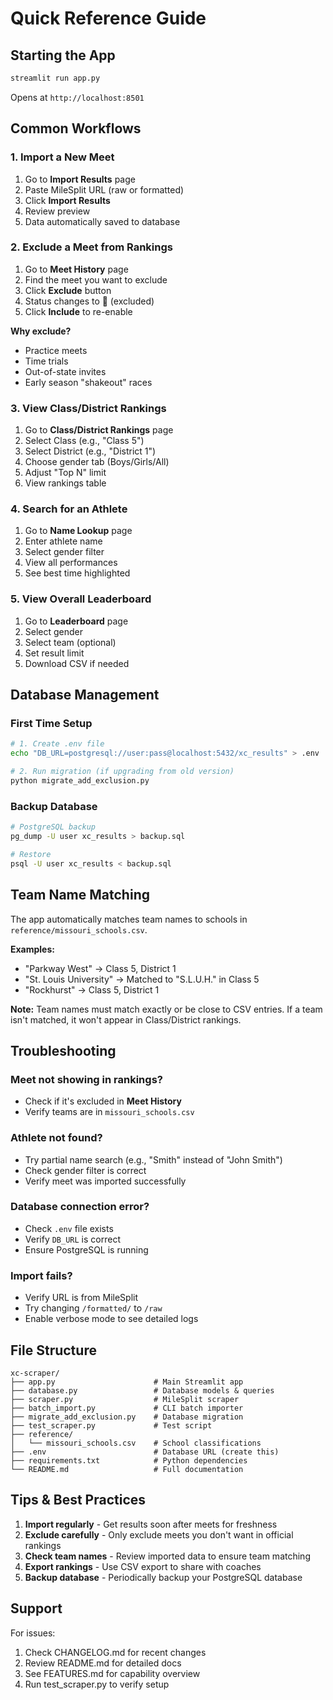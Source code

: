 # Quick Reference Guide

## Starting the App

```bash
streamlit run app.py
```

Opens at `http://localhost:8501`

## Common Workflows

### 1. Import a New Meet

1. Go to **Import Results** page
2. Paste MileSplit URL (raw or formatted)
3. Click **Import Results**
4. Review preview
5. Data automatically saved to database

### 2. Exclude a Meet from Rankings

1. Go to **Meet History** page
2. Find the meet you want to exclude
3. Click **Exclude** button
4. Status changes to 🚫 (excluded)
5. Click **Include** to re-enable

**Why exclude?**
- Practice meets
- Time trials
- Out-of-state invites
- Early season "shakeout" races

### 3. View Class/District Rankings

1. Go to **Class/District Rankings** page
2. Select Class (e.g., "Class 5")
3. Select District (e.g., "District 1")
4. Choose gender tab (Boys/Girls/All)
5. Adjust "Top N" limit
6. View rankings table

### 4. Search for an Athlete

1. Go to **Name Lookup** page
2. Enter athlete name
3. Select gender filter
4. View all performances
5. See best time highlighted

### 5. View Overall Leaderboard

1. Go to **Leaderboard** page
2. Select gender
3. Select team (optional)
4. Set result limit
5. Download CSV if needed

## Database Management

### First Time Setup

```bash
# 1. Create .env file
echo "DB_URL=postgresql://user:pass@localhost:5432/xc_results" > .env

# 2. Run migration (if upgrading from old version)
python migrate_add_exclusion.py
```

### Backup Database

```bash
# PostgreSQL backup
pg_dump -U user xc_results > backup.sql

# Restore
psql -U user xc_results < backup.sql
```

## Team Name Matching

The app automatically matches team names to schools in `reference/missouri_schools.csv`.

**Examples:**
- "Parkway West" → Class 5, District 1
- "St. Louis University" → Matched to "S.L.U.H." in Class 5
- "Rockhurst" → Class 5, District 1

**Note:** Team names must match exactly or be close to CSV entries. If a team isn't matched, it won't appear in Class/District rankings.

## Troubleshooting

### Meet not showing in rankings?
- Check if it's excluded in **Meet History**
- Verify teams are in `missouri_schools.csv`

### Athlete not found?
- Try partial name search (e.g., "Smith" instead of "John Smith")
- Check gender filter is correct
- Verify meet was imported successfully

### Database connection error?
- Check `.env` file exists
- Verify `DB_URL` is correct
- Ensure PostgreSQL is running

### Import fails?
- Verify URL is from MileSplit
- Try changing `/formatted/` to `/raw`
- Enable verbose mode to see detailed logs

## File Structure

```
xc-scraper/
├── app.py                      # Main Streamlit app
├── database.py                 # Database models & queries
├── scraper.py                  # MileSplit scraper
├── batch_import.py             # CLI batch importer
├── migrate_add_exclusion.py    # Database migration
├── test_scraper.py             # Test script
├── reference/
│   └── missouri_schools.csv    # School classifications
├── .env                        # Database URL (create this)
├── requirements.txt            # Python dependencies
└── README.md                   # Full documentation
```

## Tips & Best Practices

1. **Import regularly** - Get results soon after meets for freshness
2. **Exclude carefully** - Only exclude meets you don't want in official rankings
3. **Check team names** - Review imported data to ensure team matching
4. **Export rankings** - Use CSV export to share with coaches
5. **Backup database** - Periodically backup your PostgreSQL database

## Support

For issues:
1. Check CHANGELOG.md for recent changes
2. Review README.md for detailed docs
3. See FEATURES.md for capability overview
4. Run test_scraper.py to verify setup
